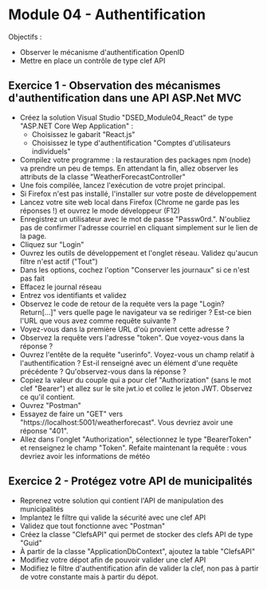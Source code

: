 # Module 04 - Authentification

Objectifs :

- Observer le mécanisme d'authentification OpenID
- Mettre en place un contrôle de type clef API

## Exercice 1 - Observation des mécanismes d'authentification dans une API ASP.Net MVC

- Créez la solution Visual Studio "DSED_Module04_React" de type "ASP.NET Core Wep Application" :
  - Choisissez le gabarit "React.js"
  - Choisissez le type d'authentification "Comptes d'utilisateurs individuels"
- Compilez votre programme : la restauration des packages npm (node) va prendre un peu de temps. En attendant la fin, allez observer les attributs de la classe "WeatherForecastController"
- Une fois compilée, lancez l'exécution de votre projet principal.
- Si Firefox n'est pas installé, l'installer sur votre poste de développement
- Lancez votre site web local dans Firefox (Chrome ne garde pas les réponses !) et ouvrez le mode développeur (F12)
- Enregistrez un utilisateur avec le mot de passe "Passw0rd.". N'oubliez pas de confirmer l'adresse courriel en cliquant simplement sur le lien de la page.
- Cliquez sur "Login"
- Ouvrez les outils de développement et l'onglet réseau. Validez qu'aucun filtre n'est actif ("Tout")
- Dans les options, cochez l'option "Conserver les journaux" si ce n'est pas fait
- Effacez le journal réseau
- Entrez vos identifiants et validez
- Observez le code de retour de la requête vers la page "Login?Return[...]" vers quelle page le navigateur va se rediriger ? Est-ce bien l'URL que vous avez comme requête suivante ?
- Voyez-vous dans la première URL d'où provient cette adresse ?
- Observez la requête vers l'adresse "token". Que voyez-vous dans la réponse ?
- Ouvrez l'entête de la requête "userinfo". Voyez-vous un champ relatif à l'authentification ? Est-il renseigné avec un élément d'une requête précédente ? Qu'observez-vous dans la réponse ?
- Copiez la valeur du couple qui a pour clef "Authorization" (sans le mot clef "Bearer") et allez sur le site jwt.io et collez le jeton JWT. Observez ce qu'il contient.
- Ouvrez "Postman"
- Essayez de faire un "GET" vers "https://localhost:5001/weatherforecast". Vous devriez avoir une réponse "401".
- Allez dans l'onglet "Authorization", sélectionnez le type "BearerToken" et renseignez le champ "Token". Refaite maintenant la requête : vous devriez avoir les informations de météo

## Exercice 2 - Protégez votre API de municipalités

- Reprenez votre solution qui contient l'API de manipulation des municipalités
- Implantez le filtre qui valide la sécurité avec une clef API
- Validez que tout fonctionne avec "Postman"
- Créez la classe "ClefsAPI" qui permet de stocker des clefs API de type "Guid"
- À partir de la classe "ApplicationDbContext", ajoutez la table "ClefsAPI"
- Modifiez votre dépot afin de pouvoir valider une clef API
- Modifiez le filtre d'authentification afin de valider la clef, non pas à partir de votre constante mais à partir du dépot.
